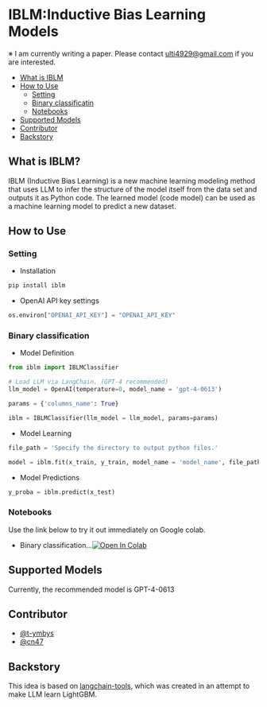 # IBLM:Inductive Bias Learning Models
※ I am currently writing a paper. Please contact ulti4929@gmail.com if you are interested.

- [What is IBLM](#what-is-iblm)
- [How to Use](#how-to-use)
    - [Setting](#setting)
    - [Binary classificatin](#binary-classification)
    - [Notebooks](#notebooks)
- [Supported Models](#supported-models)
- [Contributor](#contributor)
- [Backstory](#backstory)



## What is IBLM?
IBLM (Inductive Bias Learning) is a new machine learning modeling method that uses LLM to infer the structure of the model itself from the data set and outputs it as Python code. The learned model (code model) can be used as a machine learning model to predict a new dataset.


## How to Use

### Setting

* Installation
```python
pip install iblm
```
* OpenAI API key settings
```python
os.environ["OPENAI_API_KEY"] = "OPENAI_API_KEY"
```

### Binary classification

* Model Definition
```python
from iblm import IBLMClassifier

# Load LLM via LangChain. (GPT-4 recommended)
llm_model = OpenAI(temperature=0, model_name = 'gpt-4-0613')

params = {'columns_name': True}

iblm = IBLMClassifier(llm_model = llm_model, params=params)
```

* Model Learning
```python
file_path = 'Specify the directory to output python files.'

model = iblm.fit(x_train, y_train, model_name = 'model_name', file_path=file_path)
```

* Model Predictions
```python
y_proba = iblm.predict(x_test)
```

### Notebooks
Use the link below to try it out immediately on Google colab.
- Binary classification...[![Open In Colab](https://colab.research.google.com/assets/colab-badge.svg)](https://colab.research.google.com/github/fuyu-quant/IBLM/blob/main/examples/iblmodel/iblmodel_titanic.ipynb)


## Supported Models
Currently, the recommended model is GPT-4-0613


## Contributor
- [@t-ymbys](https://github.com/t-ymbys)
- [@cn47](https://github.com/cn47)


## Backstory
This idea is based on [langchain-tools](https://github.com/fuyu-quant/langchain-tools), which was created in an attempt to make LLM learn LightGBM.